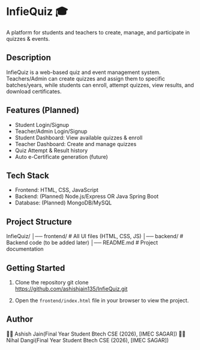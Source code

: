 # InfieQuiz 🎓
A platform for students and teachers to create, manage, and participate in quizzes & events.

## Description
InfieQuiz is a web-based quiz and event management system.
Teachers/Admin can create quizzes and assign them to specific batches/years, while students can enroll, attempt quizzes, view results, and download certificates.

## Features (Planned)
- Student Login/Signup
- Teacher/Admin Login/Signup
- Student Dashboard: View available quizzes & enroll
- Teacher Dashboard: Create and manage quizzes
- Quiz Attempt & Result history
- Auto e-Certificate generation (future)

## Tech Stack
- Frontend: HTML, CSS, JavaScript
- Backend: (Planned) Node.js/Express OR Java Spring Boot
- Database: (Planned) MongoDB/MySQL

## Project Structure
InfieQuiz/
│── frontend/   # All UI files (HTML, CSS, JS)
│── backend/    # Backend code (to be added later)
│── README.md   # Project documentation

## Getting Started
1. Clone the repository
   git clone https://github.com/ashishjain135/InfieQuiz.git

2. Open the `frontend/index.html` file in your browser to view the project.


## Author
👨‍💻 Ashish Jain(Final Year Student Btech CSE (2026), [IMEC SAGAR])
👨‍💻 Nihal Dangi(Final Year Student Btech CSE (2026), [IMEC SAGAR])






